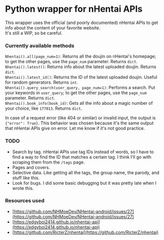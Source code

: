 Python wrapper for nHentai APIs
===

This wrapper uses the official (and poorly documented) nHentai APIs to get info about the content of your favorite website.  
It's still a WIP, so be careful.

### Currently available methods
`Nhentai().all(page_num=1)`: Returns all the doujin on nHentai's homepage; to get the other pages, use the `page_num` parameter. Returns `dict`.  
`Nhentai().latest()`: Returns info about the latest uploaded doujin. Returns `dict`.  
`Nhentai().latest_id()`: Returns the ID of the latest uploaded doujin. Useful for random generators. Returns `int`.  
`Nhentai().query_search(user_query, page_num=1)`: Performs a search. Put your keywords in `user_query`; to get the other pages, use the `page_num` parameter. Returns `dict`.  
`Nhentai().book_info(book_id)`: Gets all the info about a magic number of your choice, like `177013`. Returns `dict`.  

In case of a request error (like 404 or similar) or invalid input, the output is `{"error": True}`. This behavior was chosen because it's the same output that nHentai APIs give on error. Let me know if it's not good practice.  

### TODO
+ Search by tag. nHentai APIs use tag IDs instead of words, so I have to find a way to find the ID that matches a certain tag. I think I'll go with scraping them from the `/tags` page.  
+ Pages and covers.  
+ Selective data. Like getting all the tags, the group name, the parody, and stuff like this.  
+ Look for bugs. I did some basic debugging but it was pretty late when I wrote this.  

### Resources used
+ [https://github.com/NHMoeDev/NHentai-android/issues/27](https://github.com/NHMoeDev/NHentai-android/issues/27)  
+ [https://edgyboi2414.github.io/nhentai-api](https://edgyboi2414.github.io/nhentai-api)
+ [https://github.com/RicterZ/nhentai](https://github.com/RicterZ/nhentai)